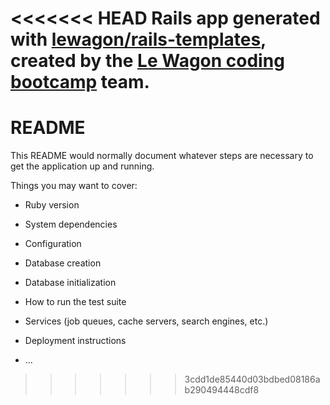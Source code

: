 <<<<<<< HEAD
Rails app generated with [lewagon/rails-templates](https://github.com/lewagon/rails-templates), created by the [Le Wagon coding bootcamp](https://www.lewagon.com) team.
=======
# README

This README would normally document whatever steps are necessary to get the
application up and running.

Things you may want to cover:

* Ruby version

* System dependencies

* Configuration

* Database creation

* Database initialization

* How to run the test suite

* Services (job queues, cache servers, search engines, etc.)

* Deployment instructions

* ...
>>>>>>> 3cdd1de85440d03bdbed08186ab290494448cdf8
